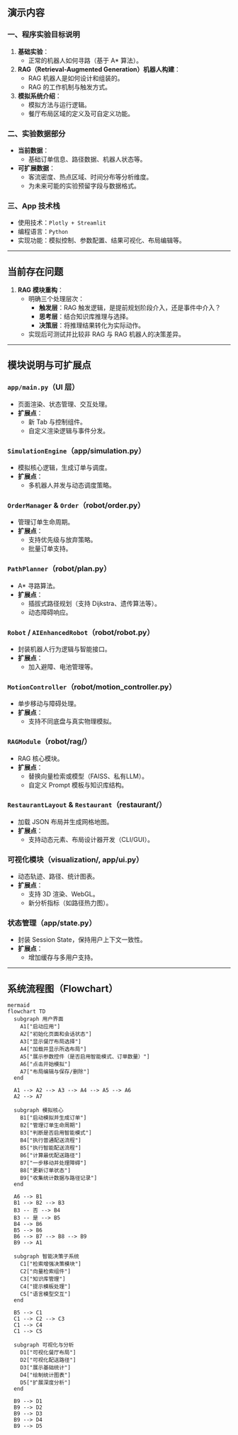 ## 演示内容

### 一、程序实验目标说明
1. **基础实验**：
   - 正常的机器人如何寻路（基于 A* 算法）。
2. **RAG（Retrieval-Augmented Generation）机器人构建**：
   - RAG 机器人是如何设计和组装的。
   - RAG 的工作机制与触发方式。
3. **模拟系统介绍**：
   - 模拟方法与运行逻辑。
   - 餐厅布局区域的定义及可自定义功能。

### 二、实验数据部分
- **当前数据**：
  - 基础订单信息、路径数据、机器人状态等。
- **可扩展数据**：
  - 客流密度、热点区域、时间分布等分析维度。
  - 为未来可能的实验预留字段与数据格式。

### 三、App 技术栈
- 使用技术：`Plotly + Streamlit`
- 编程语言：`Python`
- 实现功能：模拟控制、参数配置、结果可视化、布局编辑等。

---

## 当前存在问题

1. **RAG 模块重构**：
   - 明确三个处理层次：
     - **触发层**：RAG 触发逻辑，是提前规划阶段介入，还是事件中介入？
     - **思考层**：结合知识库推理与选择。
     - **决策层**：将推理结果转化为实际动作。
   - 实现后可测试并比较非 RAG 与 RAG 机器人的决策差异。

---

## 模块说明与可扩展点

### `app/main.py`（UI 层）
- 页面渲染、状态管理、交互处理。
- **扩展点**：
  - 新 Tab 与控制组件。
  - 自定义渲染逻辑与事件分发。

### `SimulationEngine`（app/simulation.py）
- 模拟核心逻辑，生成订单与调度。
- **扩展点**：
  - 多机器人并发与动态调度策略。

### `OrderManager` & `Order`（robot/order.py）
- 管理订单生命周期。
- **扩展点**：
  - 支持优先级与放弃策略。
  - 批量订单支持。

### `PathPlanner`（robot/plan.py）
- A* 寻路算法。
- **扩展点**：
  - 插拔式路径规划（支持 Dijkstra、遗传算法等）。
  - 动态障碍响应。

### `Robot` / `AIEnhancedRobot`（robot/robot.py）
- 封装机器人行为逻辑与智能接口。
- **扩展点**：
  - 加入避障、电池管理等。

### `MotionController`（robot/motion_controller.py）
- 单步移动与障碍处理。
- **扩展点**：
  - 支持不同底盘与真实物理模拟。

### `RAGModule`（robot/rag/）
- RAG 核心模块。
- **扩展点**：
  - 替换向量检索或模型（FAISS、私有LLM）。
  - 自定义 Prompt 模板与知识库结构。

### `RestaurantLayout` & `Restaurant`（restaurant/）
- 加载 JSON 布局并生成网格地图。
- **扩展点**：
  - 支持动态元素、布局设计器开发（CLI/GUI）。

### 可视化模块（visualization/, app/ui.py）
- 动态轨迹、路径、统计图表。
- **扩展点**：
  - 支持 3D 渲染、WebGL。
  - 新分析指标（如路径热力图）。

### 状态管理（app/state.py）
- 封装 Session State，保持用户上下文一致性。
- **扩展点**：
  - 增加缓存与多用户支持。

---

## 系统流程图（Flowchart）

```
mermaid
flowchart TD
  subgraph 用户界面
    A1["启动应用"]
    A2["初始化页面和会话状态"]
    A3["显示餐厅布局选择"]
    A4["加载并显示所选布局"]
    A5["展示参数控件（是否启用智能模式、订单数量）"]
    A6["点击开始模拟"]
    A7["布局编辑与保存/删除"]
  end

  A1 --> A2 --> A3 --> A4 --> A5 --> A6
  A2 --> A7

  subgraph 模拟核心
    B1["启动模拟并生成订单"]
    B2["管理订单生命周期"]
    B3["判断是否启用智能模式"]
    B4["执行普通配送流程"]
    B5["执行智能配送流程"]
    B6["计算最优配送路径"]
    B7["一步移动并处理障碍"]
    B8["更新订单状态"]
    B9["收集统计数据与路径记录"]
  end

  A6 --> B1
  B1 --> B2 --> B3
  B3 -- 否 --> B4
  B3 -- 是 --> B5
  B4 --> B6
  B5 --> B6
  B6 --> B7 --> B8 --> B9
  B9 --> A1

  subgraph 智能决策子系统
    C1["检索增强决策模块"]
    C2["向量检索组件"]
    C3["知识库管理"]
    C4["提示模板处理"]
    C5["语言模型交互"]
  end

  B5 --> C1
  C1 --> C2 --> C3
  C1 --> C4
  C1 --> C5

  subgraph 可视化与分析
    D1["可视化餐厅布局"]
    D2["可视化配送路径"]
    D3["展示基础统计"]
    D4["绘制统计图表"]
    D5["扩展深度分析"]
  end

  B9 --> D1
  B9 --> D2
  B9 --> D3
  B9 --> D4
  B9 --> D5
```

